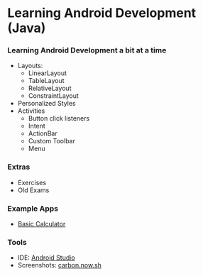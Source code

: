 # Learning Android Development (Java)

### Learning Android Development a bit at a time

- Layouts:
  - LinearLayout
  - TableLayout
  - RelativeLayout
  - ConstraintLayout
- Personalized Styles
- Activities
  - Button click listeners
  - Intent
  - ActionBar
  - Custom Toolbar
  - Menu

### Extras

- Exercises
- Old Exams

### Example Apps

- [Basic Calculator](./seance-Mar07/README.md)

### Tools

- IDE: [Android Studio](https://developer.android.com/studio)
- Screenshots: [carbon.now.sh](https://carbon.now.sh/)
